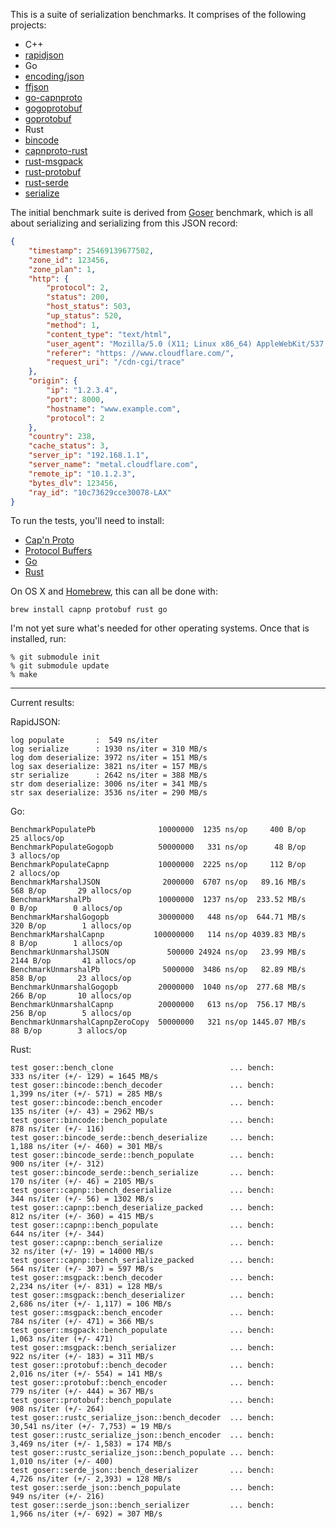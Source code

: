 This is a suite of serialization benchmarks. It comprises of the following projects:

* C++
 * [rapidjson](https://github.com/erickt/rapidjson)
* Go
 * [encoding/json](http://golang.org/pkg/encoding/json)
 * [ffjson](https://github.com/pquerna/ffjson)
 * [go-capnproto](https://github.com/glycerine/go-capnproto)
 * [gogoprotobuf](http://code.google.com/p/gogoprotobuf/)
 * [goprotobuf](http://code.google.com/p/goprotobuf/)
* Rust
 * [bincode](https://github.com/TyOverby/bincode)
 * [capnproto-rust](https://github.com/dwrensha/capnproto-rust)
 * [rust-msgpack](https://github.com/mneumann/rust-msgpack)
 * [rust-protobuf](https://github.com/stepancheg/rust-protobuf)
 * [rust-serde](https://github.com/erickt/rust-serde)
 * [serialize](http://doc.rust-lang.org/serialize/)

The initial benchmark suite is derived from
[Goser](https://github.com/cloudflare/goser) benchmark, which is all about
serializing and serializing from this JSON record:

```json
{
    "timestamp": 25469139677502,
    "zone_id": 123456,
    "zone_plan": 1,
    "http": {
        "protocol": 2,
        "status": 200,
        "host_status": 503,
        "up_status": 520,
        "method": 1,
        "content_type": "text/html",
        "user_agent": "Mozilla/5.0 (X11; Linux x86_64) AppleWebKit/537.36 (KHTML,like Gecko) Chrome/33.0.1750.146 Safari/537.36",
        "referer": "https: //www.cloudflare.com/",
        "request_uri": "/cdn-cgi/trace"
    },
    "origin": {
        "ip": "1.2.3.4",
        "port": 8000,
        "hostname": "www.example.com",
        "protocol": 2
    },
    "country": 238,
    "cache_status": 3,
    "server_ip": "192.168.1.1",
    "server_name": "metal.cloudflare.com",
    "remote_ip": "10.1.2.3",
    "bytes_dlv": 123456,
    "ray_id": "10c73629cce30078-LAX"
}
```

To run the tests, you'll need to install:

* [Cap'n Proto](https://capnproto.org/)
* [Protocol Buffers](https://developers.google.com/protocol-buffers/?hl=en)
* [Go](https://golang.org/)
* [Rust](https://rust-lang.org/)

On OS X and [Homebrew](http://brew.sh/), this can all be done with:

```
brew install capnp protobuf rust go
```

I'm not yet sure what's needed for other operating systems. Once that is
installed, run:

```
% git submodule init
% git submodule update
% make
```

---

Current results:

RapidJSON:

```
log populate       :  549 ns/iter
log serialize      : 1930 ns/iter = 310 MB/s
log dom deserialize: 3972 ns/iter = 151 MB/s
log sax deserialize: 3821 ns/iter = 157 MB/s
str serialize      : 2642 ns/iter = 388 MB/s
str dom deserialize: 3006 ns/iter = 341 MB/s
str sax deserialize: 3536 ns/iter = 290 MB/s
```

Go:

```
BenchmarkPopulatePb              10000000  1235 ns/op     400 B/op   25 allocs/op
BenchmarkPopulateGogopb          50000000   331 ns/op      48 B/op    3 allocs/op
BenchmarkPopulateCapnp           10000000  2225 ns/op     112 B/op    2 allocs/op
BenchmarkMarshalJSON              2000000  6707 ns/op   89.16 MB/s  568 B/op       29 allocs/op
BenchmarkMarshalPb               10000000  1237 ns/op  233.52 MB/s    0 B/op        0 allocs/op
BenchmarkMarshalGogopb           30000000   448 ns/op  644.71 MB/s  320 B/op        1 allocs/op
BenchmarkMarshalCapnp           100000000   114 ns/op 4039.83 MB/s    8 B/op        1 allocs/op
BenchmarkUnmarshalJSON             500000 24924 ns/op   23.99 MB/s 2144 B/op       41 allocs/op
BenchmarkUnmarshalPb              5000000  3486 ns/op   82.89 MB/s  858 B/op       23 allocs/op
BenchmarkUnmarshalGogopb         20000000  1040 ns/op  277.68 MB/s  266 B/op       10 allocs/op
BenchmarkUnmarshalCapnp          20000000   613 ns/op  756.17 MB/s  256 B/op        5 allocs/op
BenchmarkUnmarshalCapnpZeroCopy  50000000   321 ns/op 1445.07 MB/s   88 B/op        3 allocs/op
```

Rust:

```
test goser::bench_clone                          ... bench:         333 ns/iter (+/- 129) = 1645 MB/s
test goser::bincode::bench_decoder               ... bench:       1,399 ns/iter (+/- 571) = 285 MB/s
test goser::bincode::bench_encoder               ... bench:         135 ns/iter (+/- 43) = 2962 MB/s
test goser::bincode::bench_populate              ... bench:         878 ns/iter (+/- 116)
test goser::bincode_serde::bench_deserialize     ... bench:       1,188 ns/iter (+/- 460) = 301 MB/s
test goser::bincode_serde::bench_populate        ... bench:         900 ns/iter (+/- 312)
test goser::bincode_serde::bench_serialize       ... bench:         170 ns/iter (+/- 46) = 2105 MB/s
test goser::capnp::bench_deserialize             ... bench:         344 ns/iter (+/- 56) = 1302 MB/s
test goser::capnp::bench_deserialize_packed      ... bench:         812 ns/iter (+/- 360) = 415 MB/s
test goser::capnp::bench_populate                ... bench:         644 ns/iter (+/- 344)
test goser::capnp::bench_serialize               ... bench:          32 ns/iter (+/- 19) = 14000 MB/s
test goser::capnp::bench_serialize_packed        ... bench:         564 ns/iter (+/- 307) = 597 MB/s
test goser::msgpack::bench_decoder               ... bench:       2,234 ns/iter (+/- 831) = 128 MB/s
test goser::msgpack::bench_deserializer          ... bench:       2,686 ns/iter (+/- 1,117) = 106 MB/s
test goser::msgpack::bench_encoder               ... bench:         784 ns/iter (+/- 471) = 366 MB/s
test goser::msgpack::bench_populate              ... bench:       1,063 ns/iter (+/- 471)
test goser::msgpack::bench_serializer            ... bench:         922 ns/iter (+/- 183) = 311 MB/s
test goser::protobuf::bench_decoder              ... bench:       2,016 ns/iter (+/- 554) = 141 MB/s
test goser::protobuf::bench_encoder              ... bench:         779 ns/iter (+/- 444) = 367 MB/s
test goser::protobuf::bench_populate             ... bench:         908 ns/iter (+/- 264)
test goser::rustc_serialize_json::bench_decoder  ... bench:      30,541 ns/iter (+/- 7,753) = 19 MB/s
test goser::rustc_serialize_json::bench_encoder  ... bench:       3,469 ns/iter (+/- 1,583) = 174 MB/s
test goser::rustc_serialize_json::bench_populate ... bench:       1,010 ns/iter (+/- 400)
test goser::serde_json::bench_deserializer       ... bench:       4,726 ns/iter (+/- 2,393) = 128 MB/s
test goser::serde_json::bench_populate           ... bench:         949 ns/iter (+/- 216)
test goser::serde_json::bench_serializer         ... bench:       1,966 ns/iter (+/- 692) = 307 MB/s
```
